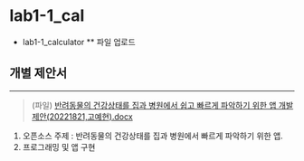 # lab1-1_cal
* lab1-1_calculator
  ** 파일 업로드

## 개별 제안서 
----------------------------
> (파일)
[반려동물의 건강상태를 집과 병원에서 쉽고 빠르게 파악하기 위한 앱 개발 제안(20221821,고예현).docx](https://github.com/kyean22/lab1-1_cal/files/12891875/20221821.docx)

1. 오픈소스 주제 : 반려동물의 건강상태를 집과 병원에서 빠르게 파악하기 위한 앱.
2. 프로그래밍 및 앱 구현
